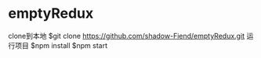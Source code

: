 # emptyRedux

clone到本地
  $git clone https://github.com/shadow-Fiend/emptyRedux.git
运行项目
  $npm install 
  $npm start